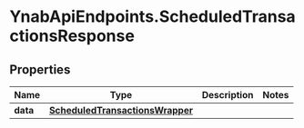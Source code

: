 # YnabApiEndpoints.ScheduledTransactionsResponse

## Properties
Name | Type | Description | Notes
------------ | ------------- | ------------- | -------------
**data** | [**ScheduledTransactionsWrapper**](ScheduledTransactionsWrapper.md) |  | 


